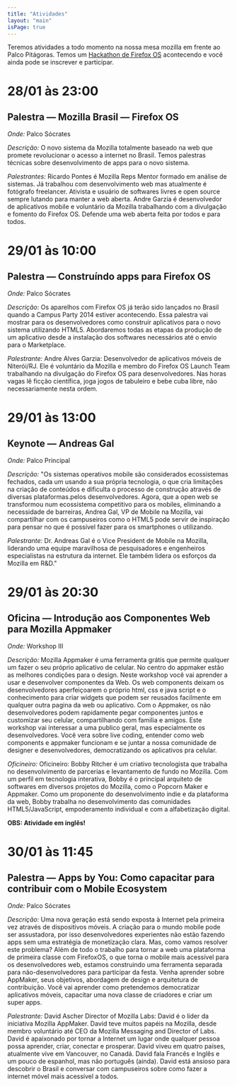 ```yaml
---
title: "Atividades"
layout: "main"
isPage: true
---
```


Teremos atividades a todo momento na nossa mesa mozilla em frente ao Palco Pitágoras. Temos um [Hackathon de Firefox OS](/hackathon.html) acontecendo e você ainda pode se inscrever e participar.

# 28/01 às 23:00

## Palestra  &mdash; Mozilla Brasil &mdash; Firefox OS

*Onde:* Palco Sócrates

*Descrição:* O novo sistema da Mozilla totalmente baseado na web que promete revolucionar o acesso a internet no Brasil. Temos palestras técnicas sobre desenvolvimento de apps para o novo sistema. 

*Palestrantes:* Ricardo Pontes é Mozilla Reps Mentor formado em análise de sistemas. Já trabalhou com desenvolvimento web mas atualmente é fotógrafo freelancer. Ativista e usuário de softwares livres e open source sempre lutando para manter a web aberta. Andre Garzia é desenvolvedor de aplicativos mobile e voluntário da Mozilla trabalhando com a divulgação e fomento do Firefox OS. Defende uma web aberta feita por todos e para todos.


# 29/01 às 10:00

## Palestra  &mdash; Construíndo apps para Firefox OS

*Onde:* Palco Sócrates

*Descrição:* Os aparelhos com Firefox OS já terão sido lançados no Brasil quando a Campus Party 2014 estiver acontecendo. Essa palestra vai mostrar para os desenvolvedores como construír aplicativos para o novo sistema utilizando HTML5. Abordaremos todas as etapas da produção de um aplicativo desde a instalação dos softwares necessários até o envio para o Marketplace. 

*Palestrante:* Andre Alves Garzia: Desenvolvedor de aplicativos móveis de Niterói/RJ. Ele é voluntário da Mozilla e membro do Firefox OS Launch Team trabalhando na divulgação do Firefox OS para desenvolvedores. Nas horas vagas lê ficção científica, joga jogos de tabuleiro e bebe cuba libre, não necessariamente nesta ordem.

# 29/01 às 13:00

## Keynote &mdash; Andreas Gal

*Onde:* Palco Principal

*Descrição:* "Os sistemas operativos mobile são considerados ecossistemas fechados, cada um usando a sua própria tecnologia, o que cria limitações na criação de conteúdos e dificulta o processo de construção através de diversas plataformas.pelos desenvolvedores. Agora, que a open web se transformou num ecossistema competitivo para os mobiles, eliminando a necessidade de barreiras, Andrea Gal, VP de Mobile na Mozilla, vai compartilhar com os campuseiros como o HTML5 pode servir de inspiração para pensar no que é possível fazer para os smartphones o utilizando. 

*Palestrante:* Dr. Andreas Gal é o Vice President de Mobile na Mozilla, liderando uma equipe maravilhosa de pesquisadores e engenheiros especialistas na estrutura da internet. Ele também lidera os esforços da Mozilla em R&D."

# 29/01 às 20:30

## Oficina &mdash; Introdução aos Componentes Web para Mozilla Appmaker

*Onde:* Workshop III

*Descrição:* Mozilla Appmaker é uma ferramenta grátis que permite qualquer um fazer o seu próprio aplicativo de celular. No centro do appmaker estão as melhores condições para o design. Neste workshop você vai aprender a usar e desenvolver componentes da Web. Os web components deixam os desenvolvedores aperfeiçoarem o próprio html, css e java script e o conhecimento para criar widgets que podem ser reusados facilmente em qualquer outra pagina da web ou aplicativo. Com o Appmaker, os não desenvolvedores podem rapidamente pegar componentes juntos e customizar seu celular, compartilhando com familia e amigos. Este workshop vai interessar a uma publico geral, mas especialmente os desenvolvedores. Você vera sobre live coding, entender como web components e appmaker funcionam e se juntar a nossa comunidade de designer e desenvolvedores, democratizando os aplicativos pra celular.

*Oficineiro:* Oficineiro: Bobby Ritcher é um criativo tecnologista que trabalha no desenvolvimento de parcerias e levantamento de fundo no Mozilla. Com um perfil em tecnologia interativa, Bobby é o principal arquiteto de softwares em diversos projetos do Mozilla, como o Popcorn Maker e Appmaker. Como um proponente do desenvolvimento indie e da plataforma da web, Bobby trabalha no desenvolvimento das comunidades HTML5/JavaScript, empoderamento individual e com a alfabetização digital. 

**OBS: Atividade em inglês!**

# 30/01 às 11:45

## Palestra &mdash; Apps by You: Como capacitar para contribuir com o Mobile Ecosystem

*Onde:* Palco Sócrates

*Descrição:* Uma nova geração está sendo exposta à Internet pela primeira vez através de dispositivos móveis. A criação para o mundo mobile pode ser assustadora, por isso desenvolvedores experientes não estão fazendo apps sem uma estratégia de monetização clara. Mas, como vamos resolver este problema? Além de todo o trabalho para tornar a web uma plataforma de primeira classe com FirefoxOS, o que torna o mobile mais acessível para os desenvolvedores web, estamos construindo uma ferramenta separada para não-desenvolvedores para participar da festa. Venha aprender sobre AppMaker, seus objetivos, abordagem de design e arquitetura de contribuição. Você vai aprender como pretendemos democratizar aplicativos móveis, capacitar uma nova classe de criadores e criar um super apps. 

*Palestrante:* David Ascher Director of Mozilla Labs: David é o líder da iniciativa Mozilla AppMaker. David teve muitos papéis na Mozilla, desde membro voluntário até CEO da Mozilla Messaging and Director of Labs. David é apaixonado por tornar a Internet um lugar onde qualquer pessoa possa aprender, criar, conectar e prosperar. David viveu em quatro países, atualmente vive em Vancouver, no Canadá. David fala Francês e Inglês e um pouco de espanhol, mas não português (ainda). David está ansioso para descobrir o Brasil e conversar com campuseiros sobre como fazer a internet móvel mais acessível a todos.